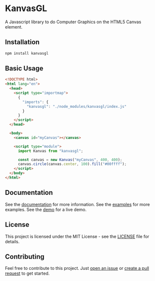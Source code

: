 # KanvasGL

A Javascript library to do Computer Graphics on the HTML5 Canvas element.

## Installation

```bash
npm install kanvasgl
```

## Basic Usage

```html
<!DOCTYPE html>
<html lang="en">
  <head>
    <script type="importmap">
      {
        "imports": {
          "kanvasgl": "./node_modules/kanvasgl/index.js"
        }
      }
    </script>
  </head>

  <body>
    <canvas id="myCanvas"></canvas>

    <script type="module">
      import Kanvas from "kanvasgl";

      const canvas = new Kanvas("myCanvas", 400, 400);
      canvas.circle(canvas.center, 100).fill("#00ffff");
    </script>
  </body>
</html>
```

## Documentation

See the [documentation](docs/DOCS.md) for more information. See the [examples](docs/index.html) for more examples. See the [demo](https://fauzan-radji.github.io/kanvasgl/) for a live demo.

## License

This project is licensed under the MIT License - see the [LICENSE](LICENSE) file for details.

## Contributing

Feel free to contribute to this project. Just [open an issue](https://github.com/fauzan-radji/kanvasgl/issues/new) or [create a pull request](https://github.com/fauzan-radji/kanvasgl/compare) to get started.
